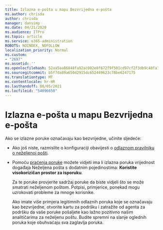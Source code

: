```yaml
---
title: Izlazna e-pošta u mapu Bezvrijedna e-pošta
ms.author: chrisda
author: chrisda
manager: dansimp
ms.date: 04/21/2020
ms.audience: ITPro
ms.topic: article
ms.service: o365-administration
ROBOTS: NOINDEX, NOFOLLOW
localization_priority: Normal
ms.custom:
- "2697"
ms.assetid: ''
ms.openlocfilehash: 52aa5aa86848fa92ac082e8f672f9f501cd97cf2f3db9c40fa745aa8ebccfbb1
ms.sourcegitcommit: b5f7da89a650d2915dc652449623c78be6247175
ms.translationtype: MT
ms.contentlocale: hr-HR
ms.lasthandoff: 08/05/2021
ms.locfileid: "54096650"
---
```

# <a name="outbound-email-to-junk-email-folder"></a>Izlazna e-pošta u mapu Bezvrijedna e-pošta

Ako se izlazne poruke označavaju kao bezvrijedne, učinite sljedeće:

- Ako još niste, razmislite o konfiguraciji obavijesti o [odlaznom pravilniku o neželjenoj pošti](https://docs.microsoft.com/microsoft-365/security/office-365-security/configure-the-outbound-spam-policy).

- Pomoću [praćenja poruke](https://docs.microsoft.com/microsoft-365/security/office-365-security/message-trace-scc) možete vidjeti ima li  izlazna poruka vrijednost događaja Neželjena pošta s dodatnim pojedinostima: **Koristite visokorizičan prostor za isporuku**.

  Za te poruke provjerite sadržaj poruke da biste vidjeli što se može smatrati neželjenom poštom. Potpisi, primjerice, ponekad mogu uzrokovati probleme za mnoge korisnike.

  Ako imate više primjera legitimnih odlaznih poruka koje se označavaju kao bezvrijedne, otvorite kartu za podršku i zatražite od agenta za podršku da vaše poruke pošaljete kao lažno pozitivno našim analitičarima za neželjenu poštu. Budite spremni na slanje oglednih poruka koje obuhvaćaju sva zaglavlja poruka.
